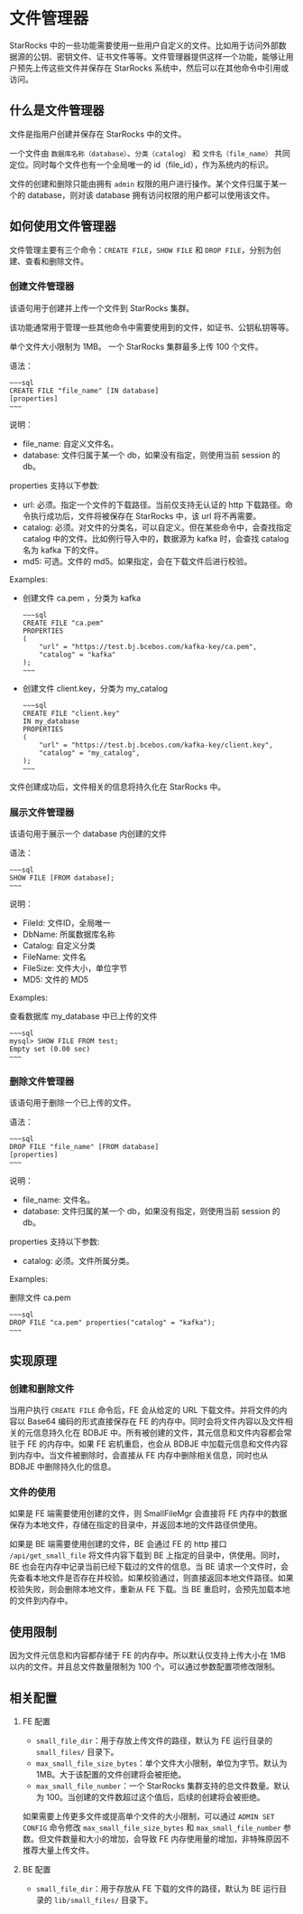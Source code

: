 # 文件管理器

StarRocks 中的一些功能需要使用一些用户自定义的文件。比如用于访问外部数据源的公钥、密钥文件、证书文件等等。文件管理器提供这样一个功能，能够让用户预先上传这些文件并保存在 StarRocks 系统中，然后可以在其他命令中引用或访问。

## 什么是文件管理器

文件是指用户创建并保存在 StarRocks 中的文件。

一个文件由 `数据库名称（database）`、`分类（catalog）` 和 `文件名（file_name）` 共同定位。同时每个文件也有一个全局唯一的 id（file_id），作为系统内的标识。

文件的创建和删除只能由拥有 `admin` 权限的用户进行操作。某个文件归属于某一个的 database，则对该 database 拥有访问权限的用户都可以使用该文件。

## 如何使用文件管理器

文件管理主要有三个命令：`CREATE FILE`，`SHOW FILE` 和 `DROP FILE`，分别为创建、查看和删除文件。

### 创建文件管理器

该语句用于创建并上传一个文件到 StarRocks 集群。

该功能通常用于管理一些其他命令中需要使用到的文件，如证书、公钥私钥等等。

单个文件大小限制为 1MB。
一个 StarRocks 集群最多上传 100 个文件。

语法：

    ~~~sql
    CREATE FILE "file_name" [IN database]
    [properties]
    ~~~

说明：

* file_name:  自定义文件名。
* database: 文件归属于某一个 db，如果没有指定，则使用当前 session 的 db。

properties 支持以下参数:

* url: 必须。指定一个文件的下载路径。当前仅支持无认证的 http 下载路径。命令执行成功后，文件将被保存在 StarRocks 中，该 url 将不再需要。
* catalog: 必须。对文件的分类名，可以自定义。但在某些命令中，会查找指定 catalog 中的文件。比如例行导入中的，数据源为 kafka 时，会查找 catalog 名为 kafka 下的文件。
* md5: 可选。文件的 md5。如果指定，会在下载文件后进行校验。

Examples:

* 创建文件 ca.pem ，分类为 kafka

      ~~~sql
      CREATE FILE "ca.pem"
      PROPERTIES
      (
          "url" = "https://test.bj.bcebos.com/kafka-key/ca.pem",
          "catalog" = "kafka"
      );
      ~~~

* 创建文件 client.key，分类为 my_catalog

      ~~~sql
      CREATE FILE "client.key"
      IN my_database
      PROPERTIES
      (
          "url" = "https://test.bj.bcebos.com/kafka-key/client.key",
          "catalog" = "my_catalog",
      );
      ~~~

文件创建成功后，文件相关的信息将持久化在 StarRocks 中。

### 展示文件管理器

该语句用于展示一个 database 内创建的文件

语法：

    ~~~sql
    SHOW FILE [FROM database];
    ~~~

说明：

* FileId:     文件ID，全局唯一
* DbName:     所属数据库名称
* Catalog:    自定义分类
* FileName:   文件名
* FileSize:   文件大小，单位字节
* MD5:        文件的 MD5

Examples:

查看数据库 my_database 中已上传的文件

    ~~~sql
    mysql> SHOW FILE FROM test;
    Empty set (0.00 sec)
    ~~~

### 删除文件管理器

该语句用于删除一个已上传的文件。

语法：

    ~~~sql
    DROP FILE "file_name" [FROM database]
    [properties]
    ~~~

说明：

* file_name:  文件名。
* database: 文件归属的某一个 db，如果没有指定，则使用当前 session 的 db。

properties 支持以下参数:

* catalog: 必须。文件所属分类。

Examples:

删除文件 ca.pem

    ~~~sql
    DROP FILE "ca.pem" properties("catalog" = "kafka");
    ~~~

## 实现原理

### 创建和删除文件

当用户执行 `CREATE FILE` 命令后，FE 会从给定的 URL 下载文件。并将文件的内容以 Base64 编码的形式直接保存在 FE 的内存中。同时会将文件内容以及文件相关的元信息持久化在 BDBJE 中。所有被创建的文件，其元信息和文件内容都会常驻于 FE 的内存中。如果 FE 宕机重启，也会从 BDBJE 中加载元信息和文件内容到内存中。当文件被删除时，会直接从 FE 内存中删除相关信息，同时也从 BDBJE 中删除持久化的信息。

### 文件的使用

如果是 FE 端需要使用创建的文件，则 SmallFileMgr 会直接将 FE 内存中的数据保存为本地文件，存储在指定的目录中，并返回本地的文件路径供使用。

如果是 BE 端需要使用创建的文件，BE 会通过 FE 的 http 接口 `/api/get_small_file` 将文件内容下载到 BE 上指定的目录中，供使用。同时，BE 也会在内存中记录当前已经下载过的文件的信息。当 BE 请求一个文件时，会先查看本地文件是否存在并校验。如果校验通过，则直接返回本地文件路径。如果校验失败，则会删除本地文件，重新从 FE 下载。当 BE 重启时，会预先加载本地的文件到内存中。

## 使用限制

因为文件元信息和内容都存储于 FE 的内存中。所以默认仅支持上传大小在 1MB 以内的文件。并且总文件数量限制为 100 个。可以通过参数配置项修改限制。

## 相关配置

1. FE 配置

    * `small_file_dir`：用于存放上传文件的路径，默认为 FE 运行目录的 `small_files/` 目录下。
    * `max_small_file_size_bytes`：单个文件大小限制，单位为字节。默认为 1MB。大于该配置的文件创建将会被拒绝。
    * `max_small_file_number`：一个 StarRocks 集群支持的总文件数量。默认为 100。当创建的文件数超过这个值后，后续的创建将会被拒绝。

    如果需要上传更多文件或提高单个文件的大小限制，可以通过 `ADMIN SET CONFIG` 命令修改 `max_small_file_size_bytes` 和 `max_small_file_number` 参数。但文件数量和大小的增加，会导致 FE 内存使用量的增加，非特殊原因不推荐大量上传文件。

2. BE 配置

    * `small_file_dir`：用于存放从 FE 下载的文件的路径，默认为 BE 运行目录的 `lib/small_files/` 目录下。
